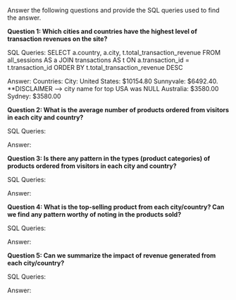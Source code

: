 Answer the following questions and provide the SQL queries used to find the answer.

    
**Question 1: Which cities and countries have the highest level of transaction revenues on the site?**


SQL Queries:
SELECT a.country, a.city, t.total_transaction_revenue FROM all_sessions AS a
JOIN transactions AS t ON a.transaction_id = t.transaction_id
ORDER BY t.total_transaction_revenue DESC


Answer: 
Countries:                      City:
United States: $10154.80        Sunnyvale: $6492.40. **DISCLAIMER --> city name for top USA was NULL
Australia: $3580.00             Sydney: $3580.00





**Question 2: What is the average number of products ordered from visitors in each city and country?**


SQL Queries:



Answer:





**Question 3: Is there any pattern in the types (product categories) of products ordered from visitors in each city and country?**


SQL Queries:



Answer:





**Question 4: What is the top-selling product from each city/country? Can we find any pattern worthy of noting in the products sold?**


SQL Queries:



Answer:





**Question 5: Can we summarize the impact of revenue generated from each city/country?**

SQL Queries:



Answer:







